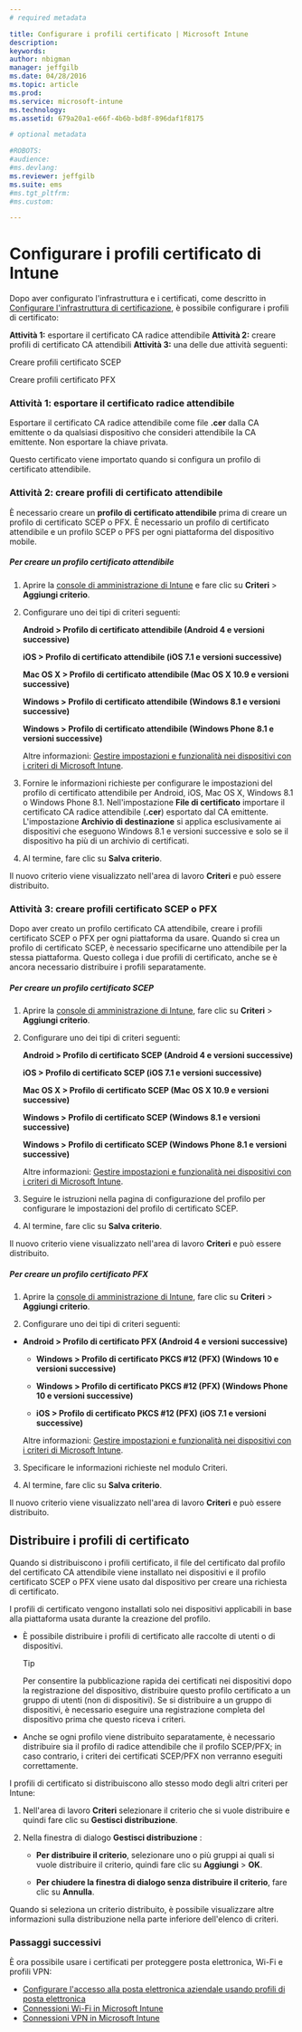 ```yaml
---
# required metadata

title: Configurare i profili certificato | Microsoft Intune
description:
keywords:
author: nbigman
manager: jeffgilb
ms.date: 04/28/2016
ms.topic: article
ms.prod:
ms.service: microsoft-intune
ms.technology:
ms.assetid: 679a20a1-e66f-4b6b-bd8f-896daf1f8175

# optional metadata

#ROBOTS:
#audience:
#ms.devlang:
ms.reviewer: jeffgilb
ms.suite: ems
#ms.tgt_pltfrm:
#ms.custom:

---
```


# Configurare i profili certificato di Intune
Dopo aver configurato l'infrastruttura e i certificati, come descritto in [Configurare l'infrastruttura di certificazione](configure-certificate-infrastructure.md), è possibile configurare i profili di certificato:

**Attività 1:** esportare il certificato CA radice attendibile
**Attività 2:** creare profili di certificato CA attendibili
**Attività 3:** una delle due attività seguenti:

Creare profili certificato SCEP

Creare profili certificato PFX

### Attività 1: esportare il certificato radice attendibile
Esportare il certificato CA radice attendibile come file **.cer** dalla CA emittente o da qualsiasi dispositivo che consideri attendibile la CA emittente. Non esportare la chiave privata.

Questo certificato viene importato quando si configura un profilo di certificato attendibile.

### Attività 2: creare profili di certificato attendibile
È necessario creare un **profilo di certificato attendibile** prima di creare un profilo di certificato SCEP o PFX. È necessario un profilo di certificato attendibile e un profilo SCEP o PFS per ogni piattaforma del dispositivo mobile.

##### Per creare un profilo certificato attendibile

1.  Aprire la [console di amministrazione di Intune](https://manage.microsoft.com) e fare clic su **Criteri** &gt; **Aggiungi criterio**.

2.  Configurare uno dei tipi di criteri seguenti:

    **Android &gt; Profilo di certificato attendibile (Android 4 e versioni successive)**

    **iOS &gt; Profilo di certificato attendibile (iOS 7.1 e versioni successive)**

    **Mac OS X &gt; Profilo di certificato attendibile (Mac OS X 10.9 e versioni successive)**

    **Windows &gt; Profilo di certificato attendibile (Windows 8.1 e versioni successive)**

    **Windows &gt; Profilo di certificato attendibile (Windows Phone 8.1 e versioni successive)**

    Altre informazioni: [Gestire impostazioni e funzionalità nei dispositivi con i criteri di Microsoft Intune](manage-settings-and-features-on-your-devices-with-microsoft-intune-policies.md).

3.  Fornire le informazioni richieste per configurare le impostazioni del profilo di certificato attendibile per Android, iOS, Mac OS X, Windows 8.1 o Windows Phone 8.1. Nell'impostazione **File di certificato** importare il certificato CA radice attendibile (**.cer**) esportato dal CA emittente. L'impostazione **Archivio di destinazione** si applica esclusivamente ai dispositivi che eseguono Windows 8.1 e versioni successive e solo se il dispositivo ha più di un archivio di certificati.


4.  Al termine, fare clic su **Salva criterio**.

Il nuovo criterio viene visualizzato nell'area di lavoro **Criteri** e può essere distribuito.

### Attività 3: creare profili certificato SCEP o PFX
Dopo aver creato un profilo certificato CA attendibile, creare i profili certificato SCEP o PFX per ogni piattaforma da usare. Quando si crea un profilo di certificato SCEP, è necessario specificarne uno attendibile per la stessa piattaforma. Questo collega i due profili di certificato, anche se è ancora necessario distribuire i profili separatamente.

##### Per creare un profilo certificato SCEP

1.  Aprire la [console di amministrazione di Intune](https://manage.microsoft.com), fare clic su **Criteri** &gt; **Aggiungi criterio**.

2.  Configurare uno dei tipi di criteri seguenti:

    **Android &gt; Profilo di certificato SCEP (Android 4 e versioni successive)**

    **iOS &gt; Profilo di certificato SCEP (iOS 7.1 e versioni successive)**

    **Mac OS X &gt; Profilo di certificato SCEP (Mac OS X 10.9 e versioni successive)**

    **Windows &gt; Profilo di certificato SCEP (Windows 8.1 e versioni successive)**

    **Windows &gt; Profilo di certificato SCEP (Windows Phone 8.1 e versioni successive)**

    Altre informazioni: [Gestire impostazioni e funzionalità nei dispositivi con i criteri di Microsoft Intune](manage-settings-and-features-on-your-devices-with-microsoft-intune-policies.md).

3.  Seguire le istruzioni nella pagina di configurazione del profilo per configurare le impostazioni del profilo di certificato SCEP.

4.  Al termine, fare clic su **Salva criterio**.

Il nuovo criterio viene visualizzato nell'area di lavoro **Criteri** e può essere distribuito.

##### Per creare un profilo certificato PFX

1.  Aprire la [console di amministrazione di Intune](https://manage.microsoft.com), fare clic su **Criteri** &gt; **Aggiungi criterio**.

2.  Configurare uno dei tipi di criteri seguenti:



-   **Android &gt; Profilo di certificato PFX (Android 4 e versioni successive)**

    -   **Windows &gt; Profilo di certificato PKCS #12 (PFX)  (Windows 10 e versioni successive)**

    -   **Windows &gt; Profilo di certificato PKCS #12 (PFX) (Windows Phone 10 e versioni successive)**

    -    **iOS > Profilo di certificato PKCS #12 (PFX) (iOS 7.1 e versioni successive)**    

    Altre informazioni: [Gestire impostazioni e funzionalità nei dispositivi con i criteri di Microsoft Intune](manage-settings-and-features-on-your-devices-with-microsoft-intune-policies.md).

3.  Specificare le informazioni richieste nel modulo Criteri.

4.  Al termine, fare clic su **Salva criterio**.

Il nuovo criterio viene visualizzato nell'area di lavoro **Criteri** e può essere distribuito.

## Distribuire i profili di certificato
Quando si distribuiscono i profili certificato, il file del certificato dal profilo del certificato CA attendibile viene installato nei dispositivi e il profilo certificato SCEP o PFX viene usato dal dispositivo per creare una richiesta di certificato.

I profili di certificato vengono installati solo nei dispositivi applicabili in base alla piattaforma usata durante la creazione del profilo.

-   È possibile distribuire i profili di certificato alle raccolte di utenti o di dispositivi.

    > [!TIP]
    > Per consentire la pubblicazione rapida dei certificati nei dispositivi dopo la registrazione del dispositivo, distribuire questo profilo certificato a un gruppo di utenti (non di dispositivi). Se si distribuire a un gruppo di dispositivi, è necessario eseguire una registrazione completa del dispositivo prima che questo riceva i criteri.

-   Anche se ogni profilo viene distribuito separatamente, è necessario distribuire sia il profilo di radice attendibile che il profilo SCEP/PFX; in caso contrario, i criteri dei certificati SCEP/PFX non verranno eseguiti correttamente.

I profili di certificato si distribuiscono allo stesso modo degli altri criteri per Intune:

1.  Nell'area di lavoro **Criteri** selezionare il criterio che si vuole distribuire e quindi fare clic su **Gestisci distribuzione**.

2.  Nella finestra di dialogo **Gestisci distribuzione** :

    -   **Per distribuire il criterio**, selezionare uno o più gruppi ai quali si vuole distribuire il criterio, quindi fare clic su **Aggiungi** &gt; **OK**.

    -   **Per chiudere la finestra di dialogo senza distribuire il criterio**, fare clic su **Annulla**.

Quando si seleziona un criterio distribuito, è possibile visualizzare altre informazioni sulla distribuzione nella parte inferiore dell'elenco di criteri.
###  Passaggi successivi

È ora possibile usare i certificati per proteggere posta elettronica, Wi-Fi e profili VPN:

-  [Configurare l'accesso alla posta elettronica aziendale usando profili di posta elettronica](configure-access-to-corporate-email-using-email-profiles-with-Microsoft-Intune.md)
-  [Connessioni Wi-Fi in Microsoft Intune](wi-fi-connections-in-microsoft-intune.md)
-  [Connessioni VPN in Microsoft Intune](vpn-connections-in-microsoft-intune.md)


<!--HONumber=May16_HO1-->


